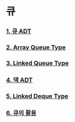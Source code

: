 # 큐

### [1. 큐 ADT](./explanation/QueueADT.md)

### [2. Array Queue Type](./explanation/ArrayQueueType.md)

### [3. Linked Queue Type](./explanation/LinkedQueueType.md)

### [4. 덱 ADT](./explanation/DequeADT.md)

### [5. Linked Deque Type](./explanation/LinkedDequeType.md)

### [6. 큐의 활용](./explanation/QueueEX.md)